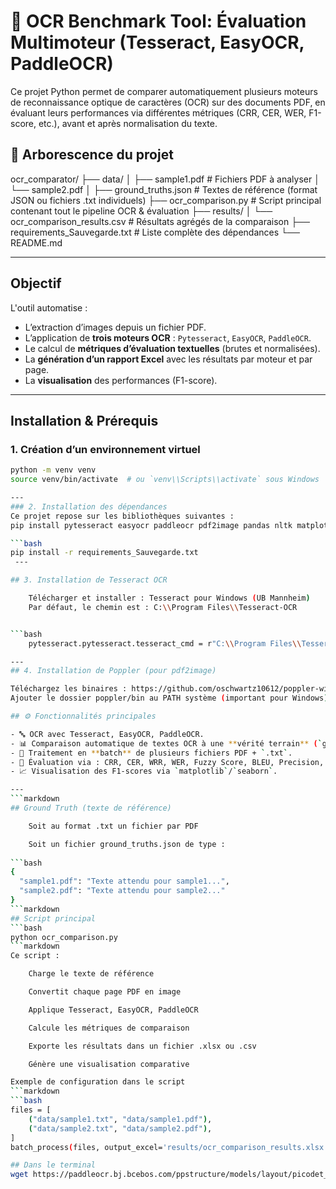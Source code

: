 
# 🔎 OCR Benchmark Tool: Évaluation Multimoteur (Tesseract, EasyOCR, PaddleOCR)

Ce projet Python permet de comparer automatiquement plusieurs moteurs de reconnaissance optique de caractères (OCR) sur des documents PDF, en évaluant leurs performances via différentes métriques (CRR, CER, WER, F1-score, etc.), avant et après normalisation du texte.

## 📂 Arborescence du projet

ocr_comparator/
├── data/
│ ├── sample1.pdf # Fichiers PDF à analyser
│ └── sample2.pdf
│
├── ground_truths.json # Textes de référence (format JSON ou fichiers .txt individuels)
├── ocr_comparison.py # Script principal contenant tout le pipeline OCR & évaluation
├── results/
│ └── ocr_comparison_results.csv # Résultats agrégés de la comparaison
├── requirements_Sauvegarde.txt # Liste complète des dépendances
└── README.md


  
--- 
## Objectif

L'outil automatise :

- L’extraction d’images depuis un fichier PDF.
- L’application de **trois moteurs OCR** : `Pytesseract`, `EasyOCR`, `PaddleOCR`.
- Le calcul de **métriques d’évaluation textuelles** (brutes et normalisées).
- La **génération d’un rapport Excel** avec les résultats par moteur et par page.
- La **visualisation** des performances (F1-score).
  
---
## Installation & Prérequis

### 1. Création d’un environnement virtuel

```bash
python -m venv venv
source venv/bin/activate  # ou `venv\\Scripts\\activate` sous Windows

--- 
### 2. Installation des dépendances
Ce projet repose sur les bibliothèques suivantes :
pip install pytesseract easyocr paddleocr pdf2image pandas nltk matplotlib seaborn fuzzywuzzy python-Levenshtein openpyxl editdistance numpy opencv-python

```bash
pip install -r requirements_Sauvegarde.txt
 ---

## 3. Installation de Tesseract OCR

    Télécharger et installer : Tesseract pour Windows (UB Mannheim)
    Par défaut, le chemin est : C:\\Program Files\\Tesseract-OCR


```bash
    pytesseract.pytesseract.tesseract_cmd = r"C:\\Program Files\\Tesseract-OCR\\tesseract.exe"

--- 
## 4. Installation de Poppler (pour pdf2image)

Téléchargez les binaires : https://github.com/oschwartz10612/poppler-windows/releases/
Ajouter le dossier poppler/bin au PATH système (important pour Windows)

## ⚙️ Fonctionnalités principales

- 🔤 OCR avec Tesseract, EasyOCR, PaddleOCR.
- 📊 Comparaison automatique de textes OCR à une **vérité terrain** (`ground truth`).
- 📁 Traitement en **batch** de plusieurs fichiers PDF + `.txt`.
- 🧪 Évaluation via : CRR, CER, WRR, WER, Fuzzy Score, BLEU, Precision, Recall, F1-score.
- 📈 Visualisation des F1-scores via `matplotlib`/`seaborn`.

---
```markdown
## Ground Truth (texte de référence)

    Soit au format .txt un fichier par PDF

    Soit un fichier ground_truths.json de type :
    
```bash
{
  "sample1.pdf": "Texte attendu pour sample1...",
  "sample2.pdf": "Texte attendu pour sample2..."
}
```markdown
## Script principal
```bash
python ocr_comparison.py
```markdown
Ce script :

    Charge le texte de référence

    Convertit chaque page PDF en image

    Applique Tesseract, EasyOCR, PaddleOCR

    Calcule les métriques de comparaison

    Exporte les résultats dans un fichier .xlsx ou .csv

    Génère une visualisation comparative

Exemple de configuration dans le script
```markdown
```bash
files = [
    ("data/sample1.txt", "data/sample1.pdf"),
    ("data/sample2.txt", "data/sample2.pdf"),
]
batch_process(files, output_excel='results/ocr_comparison_results.xlsx')

## Dans le terminal
wget https://paddleocr.bj.bcebos.com/ppstructure/models/layout/picodet_lcnet_x1_0_fgd_layout_cdla.pdparams
